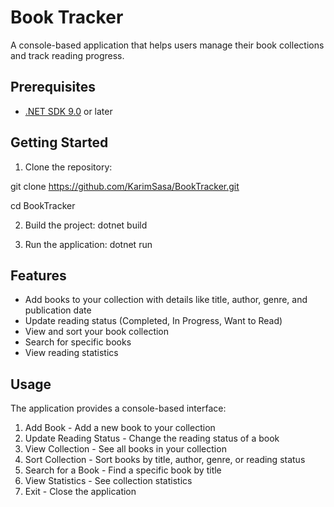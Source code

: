 # Book Tracker

A console-based application that helps users manage their book collections and track reading progress.

## Prerequisites

- [.NET SDK 9.0](https://dotnet.microsoft.com/download/dotnet/9.0) or later

## Getting Started

1. Clone the repository:

git clone https://github.com/KarimSasa/BookTracker.git

cd BookTracker

2. Build the project:
   dotnet build

3. Run the application:
    dotnet run

## Features

- Add books to your collection with details like title, author, genre, and publication date
- Update reading status (Completed, In Progress, Want to Read)
- View and sort your book collection
- Search for specific books
- View reading statistics

## Usage

The application provides a console-based interface:
1. Add Book - Add a new book to your collection
2. Update Reading Status - Change the reading status of a book
3. View Collection - See all books in your collection
4. Sort Collection - Sort books by title, author, genre, or reading status
5. Search for a Book - Find a specific book by title
6. View Statistics - See collection statistics
7. Exit - Close the application